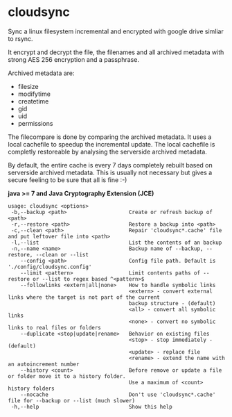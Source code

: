 cloudsync
=========

Sync a linux filesystem incremental and encrypted with google drive simliar to rsync.

It encrypt and decrypt the file, the filenames and all archived metadata with strong AES 256 encryption and a passphrase.

Archived metadata are:
- filesize
- modifytime
- createtime 
- gid
- uid
- permissions

The filecompare is done by comparing the archived metadata. It uses a local cachefile to speedup the incremental update. The local cachefile is completly restoreable by analysing the serverside archived metadata.

By default, the entire cache is every 7 days completely rebuilt based on serverside archived metadata. This is usually not necessary but gives a secure feeling to be sure that all is fine :-)

**java >= 7 and Java Cryptography Extension (JCE)**

```
usage: cloudsync <options>
 -b,--backup <path>                    Create or refresh backup of <path>
 -r,--restore <path>                   Restore a backup into <path>
 -c,--clean <path>                     Repair 'cloudsync*.cache' file and put leftover file into <path>
 -l,--list                             List the contents of an backup
 -n,--name <name>                      Backup name of --backup, --restore, --clean or --list
    --config <path>                    Config file path. Default is './config/cloudsync.config'                                                                                   
    --limit <pattern>                  Limit contents paths of --restore or --list to regex based ^<pattern>$                                                                     
    --followlinks <extern|all|none>    How to handle symbolic links                                                                                                               
                                       <extern> - convert external links where the target is not part of the current                                                              
                                       backup structure - (default)                                                                                                               
                                       <all> - convert all symbolic links                                                                                                         
                                       <none> - convert no symbolic links to real files or folders                                                                                
    --duplicate <stop|update|rename>   Behavior on existing files                                                                                                                 
                                       <stop> - stop immediately - (default)                                                                                                      
                                       <update> - replace file                                                                                                                    
                                       <rename> - extend the name with an autoincrement number
    --history <count>                  Before remove or update a file or folder move it to a history folder.
                                       Use a maximum of <count> history folders
    --nocache                          Don't use 'cloudsync*.cache' file for --backup or --list (much slower)
 -h,--help                             Show this help
```
